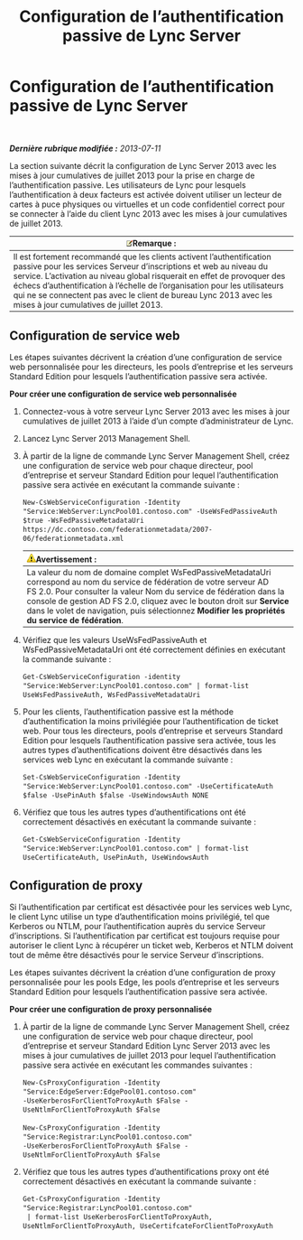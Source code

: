 ﻿---
title: Configuration de l’authentification passive de Lync Server
TOCTitle: Configuration de l’authentification passive de Lync Server
ms:assetid: 9a904b8d-9fce-4abf-be73-5c8e48cfb53a
ms:mtpsurl: https://technet.microsoft.com/fr-fr/library/Dn308569(v=OCS.15)
ms:contentKeyID: 56269635
ms.date: 05/20/2016
mtps_version: v=OCS.15
ms.translationtype: HT
---

# Configuration de l’authentification passive de Lync Server

 

_**Dernière rubrique modifiée :** 2013-07-11_

La section suivante décrit la configuration de Lync Server 2013 avec les mises à jour cumulatives de juillet 2013 pour la prise en charge de l’authentification passive. Les utilisateurs de Lync pour lesquels l’authentification à deux facteurs est activée doivent utiliser un lecteur de cartes à puce physiques ou virtuelles et un code confidentiel correct pour se connecter à l’aide du client Lync 2013 avec les mises à jour cumulatives de juillet 2013.

<table>
<thead>
<tr class="header">
<th><img src="images/Gg398920.note(OCS.15).gif" title="note" alt="note" />Remarque :</th>
</tr>
</thead>
<tbody>
<tr class="odd">
<td>Il est fortement recommandé que les clients activent l’authentification passive pour les services Serveur d’inscriptions et web au niveau du service. L’activation au niveau global risquerait en effet de provoquer des échecs d’authentification à l’échelle de l’organisation pour les utilisateurs qui ne se connectent pas avec le client de bureau Lync 2013 avec les mises à jour cumulatives de juillet 2013.</td>
</tr>
</tbody>
</table>


## Configuration de service web

Les étapes suivantes décrivent la création d’une configuration de service web personnalisée pour les directeurs, les pools d’entreprise et les serveurs Standard Edition pour lesquels l’authentification passive sera activée.

**Pour créer une configuration de service web personnalisée**

1.  Connectez-vous à votre serveur Lync Server 2013 avec les mises à jour cumulatives de juillet 2013 à l’aide d’un compte d’administrateur de Lync.

2.  Lancez Lync Server 2013 Management Shell.

3.  À partir de la ligne de commande Lync Server Management Shell, créez une configuration de service web pour chaque directeur, pool d’entreprise et serveur Standard Edition pour lequel l’authentification passive sera activée en exécutant la commande suivante :
    
        New-CsWebServiceConfiguration -Identity "Service:WebServer:LyncPool01.contoso.com" -UseWsFedPassiveAuth $true -WsFedPassiveMetadataUri https://dc.contoso.com/federationmetadata/2007-06/federationmetadata.xml
    
    <table>
    <thead>
    <tr class="header">
    <th><img src="images/Gg412910.warning(OCS.15).gif" title="warning" alt="warning" />Avertissement :</th>
    </tr>
    </thead>
    <tbody>
    <tr class="odd">
    <td>La valeur du nom de domaine complet WsFedPassiveMetadataUri correspond au nom du service de fédération de votre serveur AD FS 2.0. Pour consulter la valeur Nom du service de fédération dans la console de gestion AD FS 2.0, cliquez avec le bouton droit sur <strong>Service</strong> dans le volet de navigation, puis sélectionnez <strong>Modifier les propriétés du service de fédération</strong>.</td>
    </tr>
    </tbody>
    </table>


4.  Vérifiez que les valeurs UseWsFedPassiveAuth et WsFedPassiveMetadataUri ont été correctement définies en exécutant la commande suivante :
    
        Get-CsWebServiceConfiguration -identity "Service:WebServer:LyncPool01.contoso.com" | format-list UseWsFedPassiveAuth, WsFedPassiveMetadataUri

5.  Pour les clients, l’authentification passive est la méthode d’authentification la moins privilégiée pour l’authentification de ticket web. Pour tous les directeurs, pools d’entreprise et serveurs Standard Edition pour lesquels l’authentification passive sera activée, tous les autres types d’authentifications doivent être désactivés dans les services web Lync en exécutant la commande suivante :
    
        Set-CsWebServiceConfiguration -Identity "Service:WebServer:LyncPool01.contoso.com" -UseCertificateAuth $false -UsePinAuth $false -UseWindowsAuth NONE

6.  Vérifiez que tous les autres types d’authentifications ont été correctement désactivés en exécutant la commande suivante :
    
        Get-CsWebServiceConfiguration -Identity "Service:WebServer:LyncPool01.contoso.com" | format-list UseCertificateAuth, UsePinAuth, UseWindowsAuth

## Configuration de proxy

Si l’authentification par certificat est désactivée pour les services web Lync, le client Lync utilise un type d’authentification moins privilégié, tel que Kerberos ou NTLM, pour l’authentification auprès du service Serveur d’inscriptions. Si l’authentification par certificat est toujours requise pour autoriser le client Lync à récupérer un ticket web, Kerberos et NTLM doivent tout de même être désactivés pour le service Serveur d’inscriptions.

Les étapes suivantes décrivent la création d’une configuration de proxy personnalisée pour les pools Edge, les pools d’entreprise et les serveurs Standard Edition pour lesquels l’authentification passive sera activée.

**Pour créer une configuration de proxy personnalisée**

1.  À partir de la ligne de commande Lync Server Management Shell, créez une configuration de service web pour chaque directeur, pool d’entreprise et serveur Standard Edition Lync Server 2013 avec les mises à jour cumulatives de juillet 2013 pour lequel l’authentification passive sera activée en exécutant les commandes suivantes :
    
        New-CsProxyConfiguration -Identity "Service:EdgeServer:EdgePool01.contoso.com" 
        -UseKerberosForClientToProxyAuth $False -UseNtlmForClientToProxyAuth $False
    
        New-CsProxyConfiguration -Identity "Service:Registrar:LyncPool01.contoso.com" 
        -UseKerberosForClientToProxyAuth $False -UseNtlmForClientToProxyAuth $False

2.  Vérifiez que tous les autres types d’authentifications proxy ont été correctement désactivés en exécutant la commande suivante :
    
        Get-CsProxyConfiguration -Identity "Service:Registrar:LyncPool01.contoso.com"
         | format-list UseKerberosForClientToProxyAuth, UseNtlmForClientToProxyAuth, UseCertifcateForClientToProxyAuth

